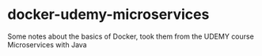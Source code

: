 # docker-udemy-microservices
Some notes about the basics of Docker, took them from the UDEMY course Microservices with Java
